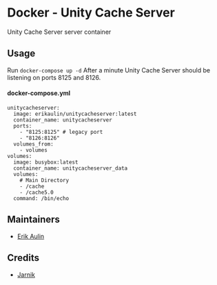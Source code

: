 # Docker - Unity Cache Server

Unity Cache Server server container

## Usage

Run `docker-compose up -d` After a minute Unity Cache Server should be listening on ports 8125 and 8126.

#### docker-compose.yml
```
unitycacheserver:
  image: erikaulin/unitycacheserver:latest
  container_name: unitycacheserver
  ports:
    - "8125:8125" # legacy port
    - "8126:8126"
  volumes_from:
    - volumes
volumes:
  image: busybox:latest
  container_name: unitycacheserver_data
  volumes:
    # Main Directory
    - /cache
    - /cache5.0
  command: /bin/echo
```

## Maintainers

* [Erik Aulin](mailto:erik@aulin.co)

## Credits

* [Jarnik](http://www.jarnik.com/1860-on-unity-asset-cache-server)
